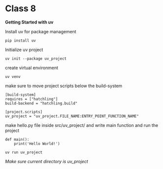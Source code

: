 # Class 8

**Getting Started with uv**

Install uv for package management
```
pip install uv
```
Initialize uv project
```
uv init --package uv_project
```
create virtual environment
```
uv venv
```
make sure to move project scripts below the build-system
```
[build-system]
requires = ["hatchling"]
build-backend = "hatchling.build"

[project.scripts]
uv_project = "uv_project.FILE_NAME:ENTRY_POINT_FUNCTION_NAME"
```
make hello.py file inside src/uv_project/ and write main function and run the project

```
def main():
    print('Hello World!')
```
```
uv run uv_project
```
*Make sure current directory is uv_project*